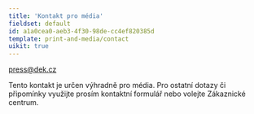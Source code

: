 ```yaml
---
title: 'Kontakt pro média'
fieldset: default
id: a1a0cea0-aeb3-4f30-98de-cc4ef820385d
template: print-and-media/contact
uikit: true
---
```

[press@dek.cz](mailto:press@dek.cz)

Tento kontakt je určen výhradně pro média. Pro ostatní dotazy či připomínky využijte prosím kontaktní formulář nebo volejte Zákaznické centrum.